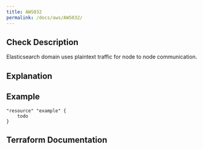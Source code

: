 ```yaml
---
title: AWS032
permalink: /docs/aws/AWS032/
---
```



## Check Description

Elasticsearch domain uses plaintext traffic for node to node communication.

## Explanation

## Example

```
"resource" "example" {
	todo
}
```

## Terraform Documentation
